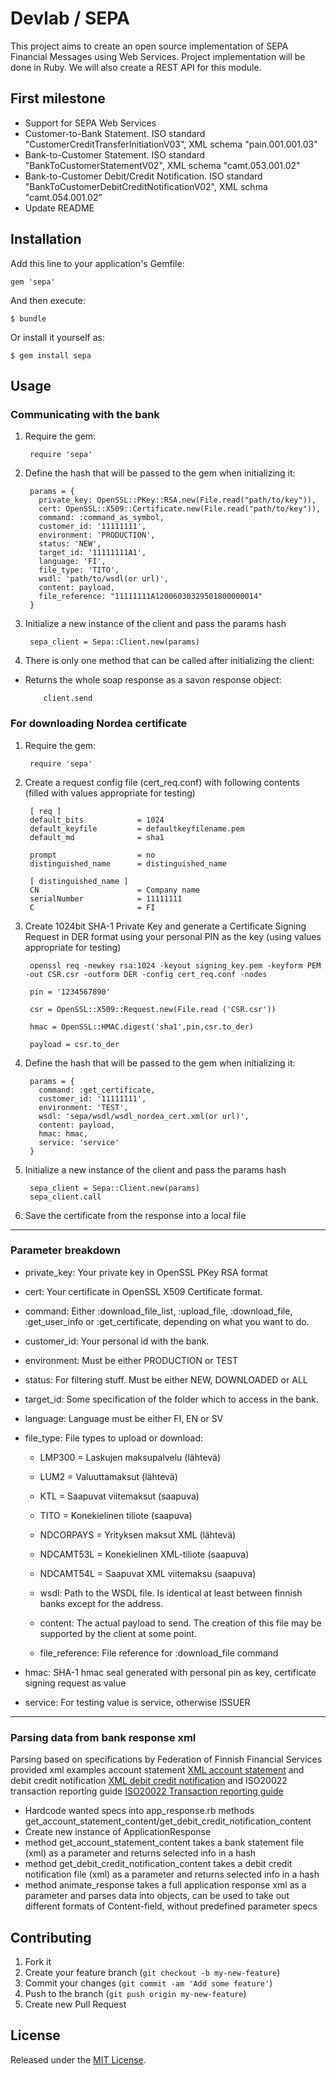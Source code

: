 # Devlab / SEPA

This project aims to create an open source implementation of SEPA Financial Messages using Web Services. Project implementation will be done in Ruby. We will also create a REST API for this module.

## First milestone

* Support for SEPA Web Services
* Customer-to-Bank Statement. ISO standard "CustomerCreditTransferInitiationV03", XML schema "pain.001.001.03"
* Bank-to-Customer Statement. ISO standard "BankToCustomerStatementV02", XML schema "camt.053.001.02"
* Bank-to-Customer Debit/Credit Notification. ISO standard "BankToCustomerDebitCreditNotificationV02", XML schma "camt.054.001.02"
* Update README

## Installation

Add this line to your application's Gemfile:

    gem 'sepa'

And then execute:

    $ bundle

Or install it yourself as:

    $ gem install sepa

## Usage

### Communicating with the bank

1. Require the gem:

        require 'sepa'

2. Define the hash that will be passed to the gem when initializing it:

        params = {
          private_key: OpenSSL::PKey::RSA.new(File.read("path/to/key")),
          cert: OpenSSL::X509::Certificate.new(File.read("path/to/key")),
          command: :command_as_symbol,
          customer_id: '11111111',
          environment: 'PRODUCTION',
          status: 'NEW',
          target_id: '11111111A1',
          language: 'FI',
          file_type: 'TITO',
          wsdl: 'path/to/wsdl(or url)',
          content: payload,
          file_reference: "11111111A12006030329501800000014"
        }

3. Initialize a new instance of the client and pass the params hash

        sepa_client = Sepa::Client.new(params)

4. There is only one method that can be called after initializing the client:

  * Returns the whole soap response as a savon response object:

            client.send

### For downloading Nordea certificate

1. Require the gem:

        require 'sepa'

2. Create a request config file (cert_req.conf) with following contents (filled with values appropriate for testing)

        [ req ]
        default_bits            = 1024
        default_keyfile         = defaultkeyfilename.pem
        default_md              = sha1

        prompt                  = no
        distinguished_name      = distinguished_name

        [ distinguished_name ]
        CN                      = Company name
        serialNumber            = 11111111
        C                       = FI

3. Create 1024bit SHA-1 Private Key and generate a Certificate Signing Request in DER format using your personal PIN as the key (using values appropriate for testing)

        openssl req -newkey rsa:1024 -keyout signing_key.pem -keyform PEM -out CSR.csr -outform DER -config cert_req.conf -nodes

        pin = '1234567890'

        csr = OpenSSL::X509::Request.new(File.read ('CSR.csr'))

        hmac = OpenSSL::HMAC.digest('sha1',pin,csr.to_der)

        payload = csr.to_der

4. Define the hash that will be passed to the gem when initializing it:

        params = {
          command: :get_certificate,
          customer_id: '11111111',
          environment: 'TEST',
          wsdl: 'sepa/wsdl/wsdl_nordea_cert.xml(or url)',
          content: payload,
          hmac: hmac,
          service: 'service'
        }

5. Initialize a new instance of the client and pass the params hash

        sepa_client = Sepa::Client.new(params)
        sepa_client.call

6. Save the certificate from the response into a local file

***

### Parameter breakdown

* private_key: Your private key in OpenSSL PKey RSA format

* cert: Your certificate in OpenSSL X509 Certificate format.

* command: Either :download_file_list, :upload_file, :download_file, :get_user_info or :get_certificate, depending on what you want to do.

* customer_id: Your personal id with the bank.

* environment: Must be either PRODUCTION or TEST

* status: For filtering stuff. Must be either NEW, DOWNLOADED or ALL

* target_id: Some specification of the folder which to access in the bank.

* language: Language must be either FI, EN or SV

* file_type: File types to upload or download:

  * LMP300 = Laskujen maksupalvelu (lähtevä)

  * LUM2 = Valuuttamaksut (lähtevä)

  * KTL = Saapuvat viitemaksut (saapuva)

  * TITO = Konekielinen tiliote (saapuva)

  * NDCORPAYS = Yrityksen maksut XML (lähtevä)

  * NDCAMT53L = Konekielinen XML-tiliote (saapuva)

  * NDCAMT54L = Saapuvat XML viitemaksu (saapuva)

  * wsdl: Path to the WSDL file. Is identical at least between finnish banks except for the address.

  * content: The actual payload to send. The creation of this file may be supported by the client at some point.

  * file_reference: File reference for :download_file command

* hmac: SHA-1 hmac seal generated with personal pin as key, certificate signing request as value

* service: For testing value is service, otherwise ISSUER

***

### Parsing data from bank response xml
Parsing based on specifications by Federation of Finnish Financial Services provided xml examples account statement [XML account statement](http://www.fkl.fi/teemasivut/sepa/tekninen_dokumentaatio/Dokumentit/FI_camt_053_sample.xml.xml) and debit credit notification [XML debit credit notification](http://www.fkl.fi/teemasivut/sepa/tekninen_dokumentaatio/Dokumentit/FI_camt_054_sample.xml.xml) and ISO20022 transaction reporting guide [ISO20022 Transaction reporting guide](http://www.fkl.fi/en/themes/sepa/sepa_documents/Dokumentit/ISO20022_Payment_Guide.pdf)
* Hardcode wanted specs into app_response.rb methods get_account_statement_content/get_debit_credit_notification_content
* Create new instance of ApplicationResponse
* method get_account_statement_content takes a bank statement file (xml) as a parameter and returns selected info in a hash
* method get_debit_credit_notification_content takes a debit credit notification file (xml) as a parameter and returns selected info in a hash
* method animate_response takes a full application response xml as a parameter and parses data into objects, can be used to take out different formats of Content-field, without predefined parameter specs

## Contributing

1. Fork it
2. Create your feature branch (`git checkout -b my-new-feature`)
3. Commit your changes (`git commit -am 'Add some feature'`)
4. Push to the branch (`git push origin my-new-feature`)
5. Create new Pull Request

## License

Released under the [MIT License](http://opensource.org/licenses/MIT).
